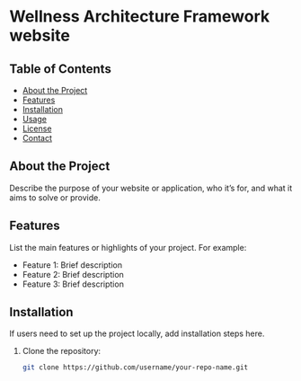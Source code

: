 # Wellness Architecture Framework website


## Table of Contents

- [About the Project](#about-the-project)
- [Features](#features)
- [Installation](#installation)
- [Usage](#usage)
- [License](#license)
- [Contact](#contact)

## About the Project

Describe the purpose of your website or application, who it’s for, and what it aims to solve or provide.

## Features

List the main features or highlights of your project. For example:
- Feature 1: Brief description
- Feature 2: Brief description
- Feature 3: Brief description

## Installation

If users need to set up the project locally, add installation steps here.

1. Clone the repository:
   ```bash
   git clone https://github.com/username/your-repo-name.git